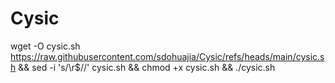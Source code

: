 # Cysic

wget -O cysic.sh https://raw.githubusercontent.com/sdohuajia/Cysic/refs/heads/main/cysic.sh && sed -i 's/\r$//' cysic.sh && chmod +x cysic.sh && ./cysic.sh
